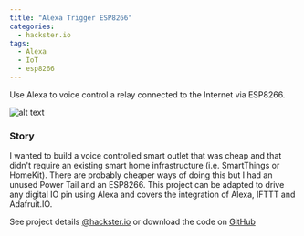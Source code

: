 ```yaml
---
title: "Alexa Trigger ESP8266"
categories:
  - hackster.io
tags:
  - Alexa
  - IoT
  - esp8266
---
```


Use Alexa to voice control a relay connected to the Internet via ESP8266.

![alt text](https://hackster.imgix.net/uploads/attachments/660551/20181119_113805_4I5xasSWWW.jpg?auto=compress%2Cformat&w=900&h=675&fit=min "Prototype")

### Story

I wanted to build a voice controlled smart outlet that was cheap and that didn't require an existing smart home infrastructure (i.e. SmartThings or HomeKit). There are probably cheaper ways of doing this but I had an unused Power Tail and an ESP8266. This project can be adapted to drive any digital IO pin using Alexa and covers the integration of Alexa, IFTTT and Adafruit.IO.

See project details [@hackster.io](https://www.hackster.io/2stacks/alexa-trigger-esp8266-181f0d) or download the code on [GitHub](https://github.com/2stacks/alexa-esp8266)